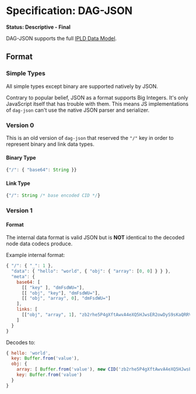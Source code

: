 # Specification: DAG-JSON

**Status: Descriptive - Final**

DAG-JSON supports the full [IPLD Data Model](../data-model-layer/data-model.md).

## Format

### Simple Types

All simple types except binary are supported natively by JSON.

Contrary to popular belief, JSON as a format supports Big Integers. It's only
JavaScript itself that has trouble with them. This means JS implementations
of `dag-json` can't use the native JSON parser and serializer.

### Version 0

This is an old version of `dag-json` that reserved the `"/"` key in order to
represent binary and link data types.

#### Binary Type

```javascript
{"/": { "base64": String }}
```

#### Link Type

```javascript
{"/": String /* base encoded CID */}
```

### Version 1

#### Format

The internal data format is valid JSON but is **NOT** identical to the decoded
node data codecs produce.

Example internal format:

```javascript
{ "/": { "_": 1 },
  "data": { "hello": "world", { "obj": { "array": [0, 0] } } },
  "meta": {
    base64: [
      [[ "key" ], "dmFsdWU="],
      [[ "obj", "key"], "dmFsdWU="],
      [[ "obj", "array", 0], "dmFsdWU="]
    ],
    links: [
      [["obj", "array", 1], "zb2rhe5P4gXftAwvA4eXQ5HJwsER2owDyS9sKaQRRVQPn93bA"]
    ]
  }
}
```

Decodes to:

```javascript
{ hello: 'world',
  key: Buffer.from('value'),
  obj: {
    array: [ Buffer.from('value'), new CID('zb2rhe5P4gXftAwvA4eXQ5HJwsER2owDyS9sKaQRRVQPn93bA')],
    key: Buffer.from('value')
  }
}
```
